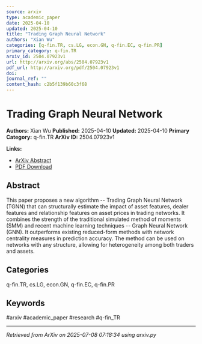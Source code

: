 ```yaml
---
source: arxiv
type: academic_paper
date: 2025-04-10
updated: 2025-04-10
title: "Trading Graph Neural Network"
authors: "Xian Wu"
categories: [q-fin.TR, cs.LG, econ.GN, q-fin.EC, q-fin.PR]
primary_category: q-fin.TR
arxiv_id: 2504.07923v1
url: http://arxiv.org/abs/2504.07923v1
pdf_url: http://arxiv.org/pdf/2504.07923v1
doi:
journal_ref: ""
content_hash: c2b5f139b60c3f68
---
```


# Trading Graph Neural Network

**Authors:** Xian Wu
**Published:** 2025-04-10
**Updated:** 2025-04-10
**Primary Category:** q-fin.TR
**ArXiv ID:** 2504.07923v1

**Links:**
- [ArXiv Abstract](http://arxiv.org/abs/2504.07923v1)
- [PDF Download](http://arxiv.org/pdf/2504.07923v1)


## Abstract

This paper proposes a new algorithm -- Trading Graph Neural Network (TGNN)
that can structurally estimate the impact of asset features, dealer features
and relationship features on asset prices in trading networks. It combines the
strength of the traditional simulated method of moments (SMM) and recent
machine learning techniques -- Graph Neural Network (GNN). It outperforms
existing reduced-form methods with network centrality measures in prediction
accuracy. The method can be used on networks with any structure, allowing for
heterogeneity among both traders and assets.

## Categories

q-fin.TR, cs.LG, econ.GN, q-fin.EC, q-fin.PR





## Keywords

#arxiv #academic_paper #research #q-fin_TR

---
*Retrieved from ArXiv on 2025-07-08 07:18:34 using arxiv.py*
